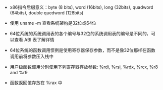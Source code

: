 
- x86指令后缀意义：byte (8 bits), word (16bits), long (32bits), quadword (64bits), double quedword (128bits)

- 使用 uname -m 查看系统架构是32位或64位

- 64位系统的系统调用表的各个编号与32位的系统调用表的编号是不同的，可以查看 ABI 表了解详情

- 64位系统的函数调用惯例是使用寄存器保存参数，而不是像32位那样在函数调用前将参数压入栈中

- 用户级函数调用分别使用下列寄存器存放参数: %rdi, %rsi, %rdx, %rcx, %r8 and %r9

- 函数返回值存放在 %rax 中
